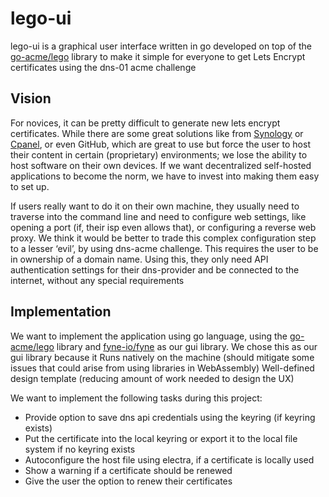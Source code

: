 # lego-ui

lego-ui is a graphical user interface written in go developed on top of the [go-acme/lego](https://github.com/go-acme/lego) library to make it simple for everyone to get 
Lets Encrypt certificates using the dns-01 acme challenge

## Vision

For novices, it can be pretty difficult to generate new lets encrypt certificates. While there are some great solutions like from [Synology](https://kb.synology.com/de-de/DSM/tutorial/How_to_enable_HTTPS_and_create_a_certificate_signing_request_on_your_Synology_NAS) or [Cpanel](https://blog.cpanel.com/how-to-configure-and-manage-lets-encrypt-in-cpanel/), or even GitHub, which are great to use but force the user to host their content in certain (proprietary) environments; we lose the ability to host software on their own devices. If we want decentralized self-hosted applications to become the norm, we have to invest into making them easy to set up.

If users really want to do it on their own machine, they usually need to traverse into the command line and need to configure web settings, like opening a port (if, their isp even allows that), or configuring a reverse web proxy. We think it would be better to trade this complex configuration step to a lesser ‘evil’, by using dns-acme challenge. This requires the user to be in ownership of a domain name. Using this, they only need API authentication settings for their dns-provider and be connected to the internet, without any special requirements

## Implementation
We want to implement the application using go language, using the [go-acme/lego](https://github.com/go-acme/lego) library and
[fyne-io/fyne](https://github.com/fyne-io/fyne) as our gui library.
We chose this as our gui library because it
Runs natively on the machine (should mitigate some issues that could arise from using libraries in WebAssembly)
Well-defined design template (reducing amount of work needed to design the UX)

We want to implement the following tasks during this project:
- Provide option to save dns api credentials using the keyring (if keyring exists)
- Put the certificate into the local keyring or export it to the local file system if no keyring exists
- Autoconfigure the host file using electra, if a certificate is locally used
- Show a warning if a certificate should be renewed
- Give the user the option to renew their certificates


